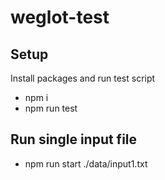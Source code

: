 # weglot-test

## Setup
Install packages and run test script

- npm i
- npm run test

## Run single input file
- npm run start ./data/input1.txt